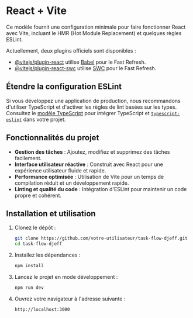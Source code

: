# React + Vite

Ce modèle fournit une configuration minimale pour faire fonctionner React avec Vite, incluant le HMR (Hot Module Replacement) et quelques règles ESLint.

Actuellement, deux plugins officiels sont disponibles :

- [@vitejs/plugin-react](https://github.com/vitejs/vite-plugin-react/blob/main/packages/plugin-react/README.md) utilise [Babel](https://babeljs.io/) pour le Fast Refresh.
- [@vitejs/plugin-react-swc](https://github.com/vitejs/vite-plugin-react-swc) utilise [SWC](https://swc.rs/) pour le Fast Refresh.

## Étendre la configuration ESLint

Si vous développez une application de production, nous recommandons d'utiliser TypeScript et d'activer les règles de lint basées sur les types. Consultez le [modèle TypeScript](https://github.com/vitejs/vite/tree/main/packages/create-vite/template-react-ts) pour intégrer TypeScript et [`typescript-eslint`](https://typescript-eslint.io) dans votre projet.

## Fonctionnalités du projet

- **Gestion des tâches** : Ajoutez, modifiez et supprimez des tâches facilement.
- **Interface utilisateur réactive** : Construit avec React pour une expérience utilisateur fluide et rapide.
- **Performance optimisée** : Utilisation de Vite pour un temps de compilation réduit et un développement rapide.
- **Linting et qualité du code** : Intégration d'ESLint pour maintenir un code propre et cohérent.

## Installation et utilisation

1. Clonez le dépôt :
    ```bash
    git clone https://github.com/votre-utilisateur/task-flow-djeff.git
    cd task-flow-djeff
    ```

2. Installez les dépendances :
    ```bash
    npm install
    ```

3. Lancez le projet en mode développement :
    ```bash
    npm run dev
    ```

4. Ouvrez votre navigateur à l'adresse suivante :
    ```
    http://localhost:3000
    ```
